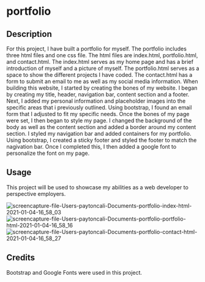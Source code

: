 # portfolio

## Description

For this project, I have built a portfolio for myself. The portfolio includes three html files and one css file. The html files are index.html, portfolio.html, and contact.html. The index.html serves as my home page and has a brief introduction of myself and a picture of myself. The portfolio.html serves as a space to show the different projects I have coded. The contact.html has a form to submit an email to me as well as my social media information. When building this website, I started by creating the bones of my website. I began by creating my title, header, navigation bar, content section and a footer. Next, I added my personal information and placeholder images into the specific areas that i previously outlined. Using bootstrap, I found an email form that I adjusted to fit my specific needs. 
Once the bones of my page were set, I then began to style my page. I changed the background of the body as well as the content section and added a border around my content section. I styled my navigation bar and added containers for my portfolio. Using bootstrap, I created a sticky footer and styled the footer to match the nagivation bar. Once I completed this, I then added a google font to personalize the font on my page.


## Usage

This project will be used to showcase my abilities as a web developer to perspective employers.

![screencapture-file-Users-paytoncali-Documents-portfolio-index-html-2021-01-04-16_58_03](https://user-images.githubusercontent.com/74576982/103588180-3ecf9680-4eae-11eb-85ca-af64249535f0.png)
![screencapture-file-Users-paytoncali-Documents-portfolio-portfolio-html-2021-01-04-16_58_16](https://user-images.githubusercontent.com/74576982/103588184-4000c380-4eae-11eb-9a9a-1186d543d39b.png)
![screencapture-file-Users-paytoncali-Documents-portfolio-contact-html-2021-01-04-16_58_27](https://user-images.githubusercontent.com/74576982/103588187-40995a00-4eae-11eb-8d60-5fbd6b59e60f.png)

## Credits

Bootstrap and Google Fonts were used in this project.